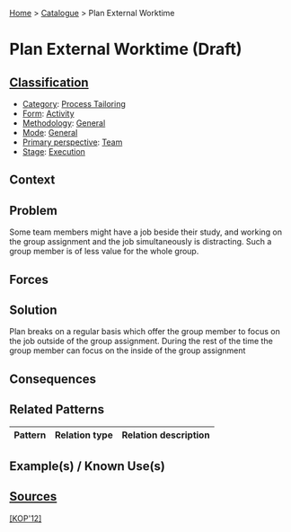 [Home](../README.md) > [Catalogue](../Patterns_catalogue.md) > Plan External Worktime

# Plan External Worktime (Draft)

## [Classification](facets/facets.md)

- [Category](facets/categories/categories.md): [Process Tailoring](facets/categories/Process_Tailoring.md)
- [Form](facets/forms/forms.md): [Activity](facets/categories/Activity.md)
- [Methodology](facets/methodologies/methodologies.md): [General](facets/methodologies/General.md)
- [Mode](facets/modes/modes.md): [General](facets/modes/General.md)
- [Primary perspective](facets/perspectives/perspectives.md): [Team](facets/perspectives/Team.md)
- [Stage](facets/stages/modes.md): [Execution](facets/stages/Execution.md)

## Context

## Problem

Some team members might have a job beside their study, and working on the group assignment and the job simultaneously is distracting. Such a group member is of less value for the whole group.

## Forces

## Solution

Plan breaks on a regular basis which offer the group member to focus on the job outside of the group assignment. During the rest of the time the group member can focus on the inside of the group assignment

## Consequences

## Related Patterns

|Pattern|Relation type|Relation description|
|--|--|--|
 
## Example(s) / Known Use(s)

## [Sources](../References.md)

[[KOP'12]](publications/kop12/kop12.md)
